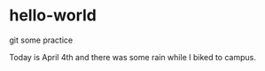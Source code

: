 # hello-world
git some practice

Today is April 4th and there was some rain while I biked to campus. 
